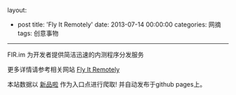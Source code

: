 layout: 
  - post 
title: 'Fly It Remotely' 
date: 2013-07-14 00:00:00 
categories: 网摘 
tags: 创意事物 
---

FIR.im 为开发者提供简洁迅速的内测程序分发服务  

更多详情请参考相关网站 [Fly It Remotely](http://fir.im/)  

本站数据以 [新品啦](http://xinpinla.com/) 作为入口点进行爬取! 并自动发布于github pages上。  
